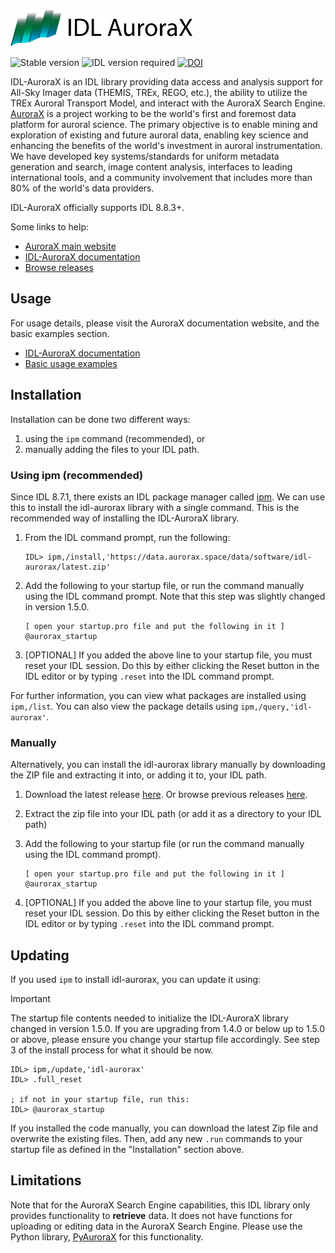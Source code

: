 <a href="https://aurorax.space/"><img alt="AuroraX" src="logo.svg" height="60"></a>

![Stable version](https://img.shields.io/badge/Latest%20stable%20release-v1.5.0-orange)
![IDL version required](https://img.shields.io/badge/IDL-8.8.3%2B-blue)
[![DOI](https://zenodo.org/badge/DOI/10.5281/zenodo.12532077.svg)](https://doi.org/10.5281/zenodo.12532077)

IDL-AuroraX is an IDL library providing data access and analysis support for All-Sky Imager data (THEMIS, TREx, REGO, etc.), the ability to utilize the TREx Auroral Transport Model, and interact with the AuroraX Search Engine. [AuroraX](https://aurorax.space) is a project working to be the world's first and foremost data platform for auroral science. The primary objective is to enable mining and exploration of existing and future auroral data, enabling key science and enhancing the benefits of the world's investment in auroral instrumentation. We have developed key systems/standards for uniform metadata generation and search, image content analysis, interfaces to leading international tools, and a community involvement that includes more than 80% of the world's data providers.

IDL-AuroraX officially supports IDL 8.8.3+.

Some links to help:
- [AuroraX main website](https://aurorax.space)
- [IDL-AuroraX documentation](https://docs.aurorax.space/code/overview)
- [Browse releases](https://github.com/aurorax-space/idl-aurorax/releases)

## Usage

For usage details, please visit the AuroraX documentation website, and the basic examples section.

- [IDL-AuroraX documentation](https://docs.aurorax.space/code/overview)
- [Basic usage examples](https://docs.aurorax.space/code/basic_usage/overview)

## Installation

Installation can be done two different ways:

1) using the `ipm` command (recommended), or 
2) manually adding the files to your IDL path.

### Using ipm (recommended)

Since IDL 8.7.1, there exists an IDL package manager called [ipm](https://www.l3harrisgeospatial.com/docs/ipm.html#INSTALL). We can use this to install the idl-aurorax library with a single command. This is the recommended way of installing the IDL-AuroraX library.

1. From the IDL command prompt, run the following:

    ```idl
    IDL> ipm,/install,'https://data.aurorax.space/data/software/idl-aurorax/latest.zip'
    ```

2. Add the following to your startup file, or run the command manually using the IDL command prompt. Note that this step was slightly changed in version 1.5.0.

    ```
    [ open your startup.pro file and put the following in it ]
    @aurorax_startup
    ```

3. [OPTIONAL] If you added the above line to your startup file, you must reset your IDL session. Do this by either clicking the Reset button in the IDL editor or by typing `.reset` into the IDL command prompt.

For further information, you can view what packages are installed using `ipm,/list`. You can also view the package details using `ipm,/query,'idl-aurorax'`.

### Manually

Alternatively, you can install the idl-aurorax library manually by downloading the ZIP file and extracting it into, or adding it to, your IDL path. 

1. Download the latest release [here](https://data.aurorax.space/data/software/idl-aurorax/latest.zip). Or browse previous releases [here](https://data.aurorax.space/data/software/idl-aurorax).
2. Extract the zip file into your IDL path (or add it as a directory to your IDL path)
3. Add the following to your startup file (or run the command manually using the IDL command prompt).

    ```
    [ open your startup.pro file and put the following in it ]
    @aurorax_startup
    ```

4. [OPTIONAL] If you added the above line to your startup file, you must reset your IDL session. Do this by either clicking the Reset button in the IDL editor or by typing `.reset` into the IDL command prompt.

## Updating

If you used `ipm` to install idl-aurorax, you can update it using:

> [!IMPORTANT]
> The startup file contents needed to initialize the IDL-AuroraX library changed in version 1.5.0. If you are upgrading from 1.4.0 or below up to 1.5.0 or above, please ensure you change your startup file accordingly. See step 3 of the install process for what it should be now.

```idl
IDL> ipm,/update,'idl-aurorax'
IDL> .full_reset

; if not in your startup file, run this:
IDL> @aurorax_startup
```

If you installed the code manually, you can download the latest Zip file and overwrite the existing files. Then, add any new `.run` commands to your startup file as defined in the "Installation" section above.

## Limitations

Note that for the AuroraX Search Engine capabilities, this IDL library only provides functionality to **retrieve** data. It does not have functions for uploading or editing data in the AuroraX Search Engine. Please use the Python library, [PyAuroraX](https://github.com/aurorax-space/pyaurorax) for this functionality.
